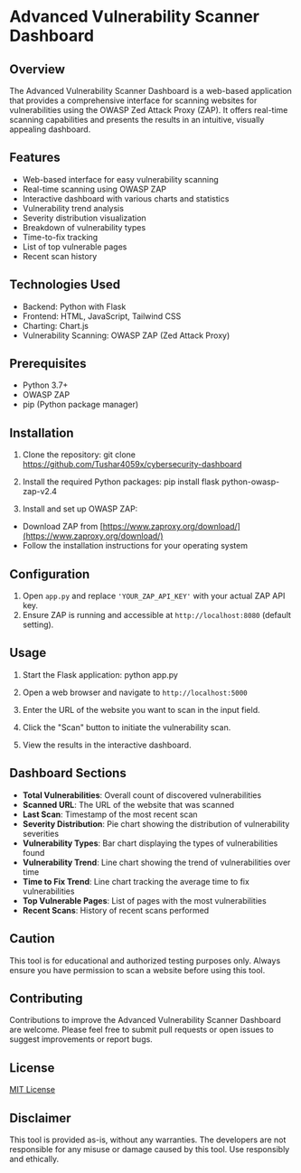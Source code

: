 # Advanced Vulnerability Scanner Dashboard

## Overview

The Advanced Vulnerability Scanner Dashboard is a web-based application that provides a comprehensive interface for scanning websites for vulnerabilities using the OWASP Zed Attack Proxy (ZAP). It offers real-time scanning capabilities and presents the results in an intuitive, visually appealing dashboard.

## Features

- Web-based interface for easy vulnerability scanning
- Real-time scanning using OWASP ZAP
- Interactive dashboard with various charts and statistics
- Vulnerability trend analysis
- Severity distribution visualization
- Breakdown of vulnerability types
- Time-to-fix tracking
- List of top vulnerable pages
- Recent scan history

## Technologies Used

- Backend: Python with Flask
- Frontend: HTML, JavaScript, Tailwind CSS
- Charting: Chart.js
- Vulnerability Scanning: OWASP ZAP (Zed Attack Proxy)

## Prerequisites

- Python 3.7+
- OWASP ZAP
- pip (Python package manager)

## Installation

1. Clone the repository:
    git clone https://github.com/Tushar4059x/cybersecurity-dashboard

2. Install the required Python packages:
    pip install flask python-owasp-zap-v2.4

3. Install and set up OWASP ZAP:
- Download ZAP from [https://www.zaproxy.org/download/](https://www.zaproxy.org/download/)
- Follow the installation instructions for your operating system

## Configuration

1. Open `app.py` and replace `'YOUR_ZAP_API_KEY'` with your actual ZAP API key.
2. Ensure ZAP is running and accessible at `http://localhost:8080` (default setting).

## Usage

1. Start the Flask application:
    python app.py

2. Open a web browser and navigate to `http://localhost:5000`

3. Enter the URL of the website you want to scan in the input field.

4. Click the "Scan" button to initiate the vulnerability scan.

5. View the results in the interactive dashboard.

## Dashboard Sections

- **Total Vulnerabilities**: Overall count of discovered vulnerabilities
- **Scanned URL**: The URL of the website that was scanned
- **Last Scan**: Timestamp of the most recent scan
- **Severity Distribution**: Pie chart showing the distribution of vulnerability severities
- **Vulnerability Types**: Bar chart displaying the types of vulnerabilities found
- **Vulnerability Trend**: Line chart showing the trend of vulnerabilities over time
- **Time to Fix Trend**: Line chart tracking the average time to fix vulnerabilities
- **Top Vulnerable Pages**: List of pages with the most vulnerabilities
- **Recent Scans**: History of recent scans performed

## Caution

This tool is for educational and authorized testing purposes only. Always ensure you have permission to scan a website before using this tool.

## Contributing

Contributions to improve the Advanced Vulnerability Scanner Dashboard are welcome. Please feel free to submit pull requests or open issues to suggest improvements or report bugs.

## License

[MIT License](LICENSE)

## Disclaimer

This tool is provided as-is, without any warranties. The developers are not responsible for any misuse or damage caused by this tool. Use responsibly and ethically.
